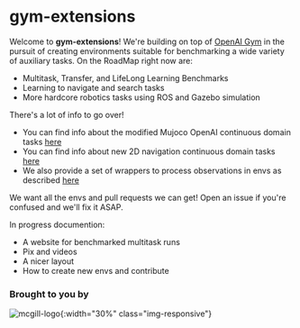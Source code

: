# gym-extensions

Welcome to **gym-extensions**! We're building on top of <a href="https://github.com/openai/gym">OpenAI Gym</a> in the pursuit of creating environments suitable for benchmarking a wide variety of auxiliary tasks. On the RoadMap right now are:

+ Multitask, Transfer, and LifeLong Learning Benchmarks
+ Learning to navigate and search tasks
+ More hardcore robotics tasks using ROS and Gazebo simulation

There's a lot of info to go over!

+ You can find info about the modified Mujoco OpenAI continuous domain tasks [here](mujoco_gym_envs)
+ You can find info about new 2D navigation continuous domain tasks [here](2d_navigation_envs)
+ We also provide a set of wrappers to process observations in envs as described [here](wrappers)

We want all the envs and pull requests we can get! Open an issue if you're confused and we'll fix it ASAP.

In progress documention:

+ A website for benchmarked multitask runs
+ Pix and videos
+ A nicer layout
+ How to create new envs and contribute

### Brought to you by

![mcgill-logo](https://github.com/Breakend/gym-extensions/raw/master/assets/Mcgill.png){:width="30%" class="img-responsive"}
